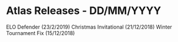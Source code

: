 # Atlas Releases - DD/MM/YYYY
ELO Defender (23/2/2019)
Christmas Invitational (21/12/2018)
Winter Tournament Fix (15/12/2018)